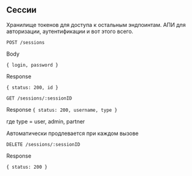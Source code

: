 ## Сессии
Хранилище токенов для доступа к остальным эндпоинтам. АПИ для авторизации, аутентификации и вот этого всего.

`POST /sessions`

Body

```{ login, password }```

Response

```{ status: 200, id }```


`GET /sessions/:sessionID`

Response
```{ status: 200, username, type }```

где type = user, admin, partner

Автоматически продлевается при каждом вызове


`DELETE /sessions/:sessionID`

Response

```{ status: 200 }```